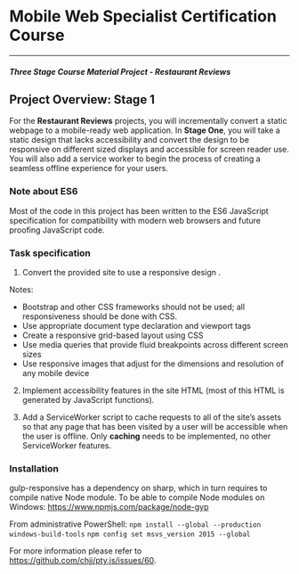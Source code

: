 # Mobile Web Specialist Certification Course
---
#### _Three Stage Course Material Project - Restaurant Reviews_

## Project Overview: Stage 1

For the **Restaurant Reviews** projects, you will incrementally convert a static webpage to a mobile-ready web application. In **Stage One**, you will take a static design that lacks accessibility and convert the design to be responsive on different sized displays and accessible for screen reader use. You will also add a service worker to begin the process of creating a seamless offline experience for your users.

### Note about ES6

Most of the code in this project has been written to the ES6 JavaScript specification for compatibility with modern web browsers and future proofing JavaScript code. 

### Task specification

1. Convert the provided site to use a responsive design .

Notes:

* Bootstrap and other CSS frameworks should not be used; all responsiveness should be done with CSS.
* Use appropriate document type declaration and viewport tags
* Create a responsive grid-based layout using CSS
* Use media queries that provide fluid breakpoints across different screen sizes
* Use responsive images that adjust for the dimensions and resolution of any mobile device

2. Implement accessibility features in the site HTML (most of this HTML is generated by JavaScript functions).

3. Add a ServiceWorker script to cache requests to all of the site’s assets so that any page that has been visited by a user will be accessible when the user is offline. Only **caching** needs to be implemented, no other ServiceWorker features.

### Installation

gulp-responsive has a dependency on sharp, which in turn requires to compile native Node module.
To be able to compile Node modules on Windows:
https://www.npmjs.com/package/node-gyp

From administrative PowerShell: 
`npm install --global --production windows-build-tools`
`npm config set msvs_version 2015 --global`

For more information please refer to https://github.com/chjj/pty.js/issues/60.


